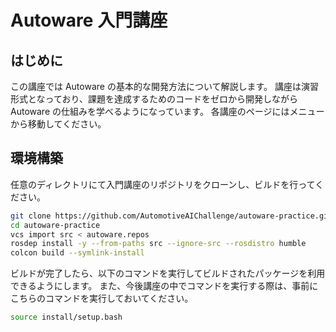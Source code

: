 # Autoware 入門講座

## はじめに

この講座では Autoware の基本的な開発方法について解説します。
講座は演習形式となっており、課題を達成するためのコードをゼロから開発しながら Autoware の仕組みを学べるようになっています。
各講座のページにはメニューから移動してください。

## 環境構築

任意のディレクトリにて入門講座のリポジトリをクローンし、ビルドを行ってください。

```bash
git clone https://github.com/AutomotiveAIChallenge/autoware-practice.git
cd autoware-practice
vcs import src < autoware.repos
rosdep install -y --from-paths src --ignore-src --rosdistro humble
colcon build --symlink-install
```

ビルドが完了したら、以下のコマンドを実行してビルドされたパッケージを利用できるようにします。
また、今後講座の中でコマンドを実行する際は、事前にこちらのコマンドを実行しておいてください。

```bash
source install/setup.bash
```
